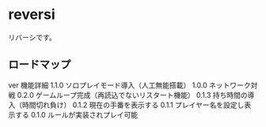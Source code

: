 # reversi
リバーシです。

## ロードマップ

ver 機能詳細
1.1.0 ソロプレイモード導入（人工無能搭載）
1.0.0 ネットワーク対戦
0.2.0 ゲームループ完成（再読込でないリスタート機能）
0.1.3 持ち時間の導入（時間切れ負け）
0.1.2 現在の手番を表示する
0.1.1 プレイヤー名を設定し表示する
0.1.0 ルールが実装されプレイ可能